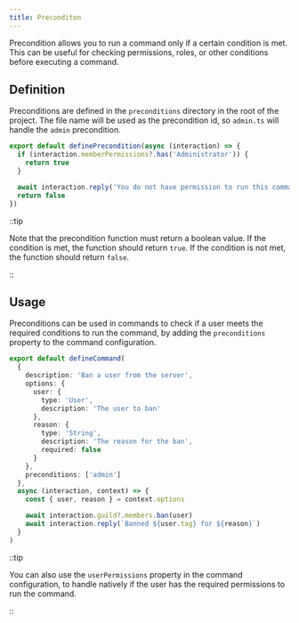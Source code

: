 ```yaml
---
title: Preconditon
---
```


Precondition allows you to run a command only if a certain condition is met. This can be useful for checking permissions, roles, or other conditions before executing a command.

## Definition

Preconditions are defined in the `preconditions` directory in the root of the project. The file name will be used as the precondition id, so `admin.ts` will handle the `admin` precondition.

```ts [preconditions/admin.ts] icon=bxl:typescript,numbered
export default definePrecondition(async (interaction) => {
  if (interaction.memberPermissions?.has('Administrator')) {
    return true
  }

  await interaction.reply('You do not have permission to run this command!')
  return false
})
```

::tip

Note that the precondition function must return a boolean value. If the condition is met, the function should return `true`. If the condition is not met, the function should return `false`.

::

## Usage

Preconditions can be used in commands to check if a user meets the required conditions to run the command, by adding the `preconditions` property to the command configuration.

```ts [commands/ban.ts] icon=bxl:typescript,numbered
export default defineCommand(
  {
    description: 'Ban a user from the server',
    options: {
      user: {
        type: 'User',
        description: 'The user to ban'
      },
      reason: {
        type: 'String',
        description: 'The reason for the ban',
        required: false
      }
    },
    preconditions: ['admin']
  },
  async (interaction, context) => {
    const { user, reason } = context.options

    await interaction.guild?.members.ban(user)
    await interaction.reply(`Banned ${user.tag} for ${reason}`)
  }
)
```

::tip

You can also use the `userPermissions` property in the command configuration, to handle natively if the user has the required permissions to run the command.

::
